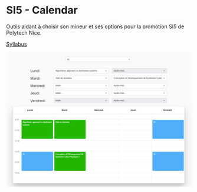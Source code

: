 # SI5 - Calendar

Outils aidant à choisir son mineur et ses options pour la promotion SI5 de Polytech Nice.

[Syllabus](https://www.dropbox.com/s/hcyz9nwlc9hyc7d/SyllabusSi5M2II.pdf?dl=0)

![Website](others/index.png)
